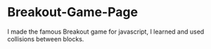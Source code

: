 # Breakout-Game-Page
I made the famous Breakout game for javascript, I learned and used collisions between blocks.
